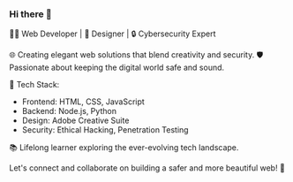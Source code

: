 ### Hi there 👋

👨‍💻 Web Developer | 🎨 Designer | 🔒 Cybersecurity Expert

🌐 Creating elegant web solutions that blend creativity and security.
🛡️ Passionate about keeping the digital world safe and sound.

🔧 Tech Stack:
- Frontend: HTML, CSS, JavaScript
- Backend: Node.js, Python
- Design: Adobe Creative Suite
- Security: Ethical Hacking, Penetration Testing

📚 Lifelong learner exploring the ever-evolving tech landscape.

Let's connect and collaborate on building a safer and more beautiful web! 🚀

